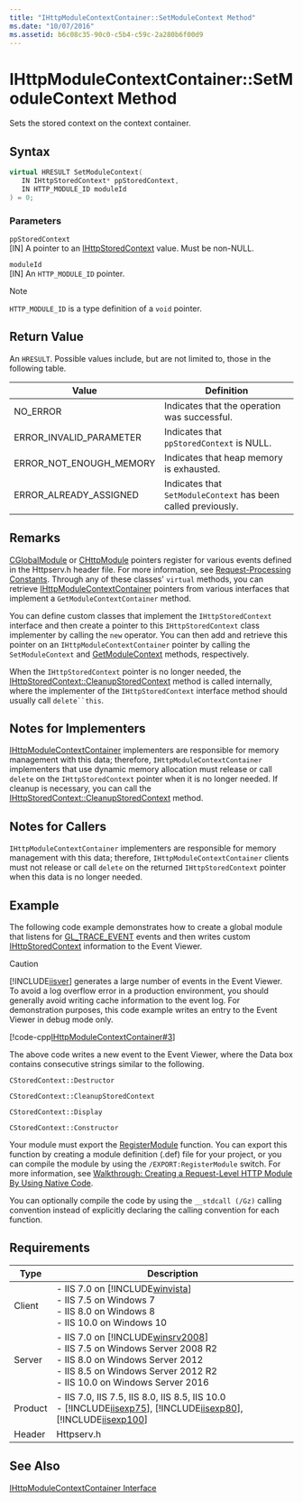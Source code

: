 ```yaml
---
title: "IHttpModuleContextContainer::SetModuleContext Method"
ms.date: "10/07/2016"
ms.assetid: b6c08c35-90c0-c5b4-c59c-2a280b6f00d9
---
```

# IHttpModuleContextContainer::SetModuleContext Method

Sets the stored context on the context container.  
  
## Syntax  
  
```cpp  
virtual HRESULT SetModuleContext(  
   IN IHttpStoredContext* ppStoredContext,  
   IN HTTP_MODULE_ID moduleId  
) = 0;  
```  
  
### Parameters  

 `ppStoredContext`  
 [IN] A pointer to an [IHttpStoredContext](../../web-development-reference/native-code-api-reference/ihttpstoredcontext-interface.md) value. Must be non-NULL.  
  
 `moduleId`  
 [IN] An `HTTP_MODULE_ID` pointer.  
  
> [!NOTE]
>  `HTTP_MODULE_ID` is a type definition of a `void` pointer.  
  
## Return Value  

 An `HRESULT`. Possible values include, but are not limited to, those in the following table.  
  
|Value|Definition|  
|-----------|----------------|  
|NO_ERROR|Indicates that the operation was successful.|  
|ERROR_INVALID_PARAMETER|Indicates that `ppStoredContext` is NULL.|  
|ERROR_NOT_ENOUGH_MEMORY|Indicates that heap memory is exhausted.|  
|ERROR_ALREADY_ASSIGNED|Indicates that `SetModuleContext` has been called previously.|  
  
## Remarks  

 [CGlobalModule](../../web-development-reference/native-code-api-reference/cglobalmodule-class.md) or [CHttpModule](../../web-development-reference/native-code-api-reference/chttpmodule-class.md) pointers register for various events defined in the Httpserv.h header file. For more information, see [Request-Processing Constants](../../web-development-reference/native-code-api-reference/request-processing-constants.md). Through any of these classes' `virtual` methods, you can retrieve [IHttpModuleContextContainer](../../web-development-reference/native-code-api-reference/ihttpmodulecontextcontainer-interface.md) pointers from various interfaces that implement a `GetModuleContextContainer` method.  
  
 You can define custom classes that implement the `IHttpStoredContext` interface and then create a pointer to this `IHttpStoredContext` class implementer by calling the `new` operator. You can then add and retrieve this pointer on an `IHttpModuleContextContainer` pointer by calling the `SetModuleContext` and [GetModuleContext](../../web-development-reference/native-code-api-reference/ihttpmodulecontextcontainer-getmodulecontext-method.md) methods, respectively.  
  
 When the `IHttpStoredContext` pointer is no longer needed, the [IHttpStoredContext::CleanupStoredContext](../../web-development-reference/native-code-api-reference/ihttpstoredcontext-cleanupstoredcontext-method.md) method is called internally, where the implementer of the `IHttpStoredContext` interface method should usually call `delete``this`.  
  
## Notes for Implementers  

 [IHttpModuleContextContainer](../../web-development-reference/native-code-api-reference/ihttpmodulecontextcontainer-interface.md) implementers are responsible for memory management with this data; therefore, `IHttpModuleContextContainer` implementers that use dynamic memory allocation must release or call `delete` on the `IHttpStoredContext` pointer when it is no longer needed. If cleanup is necessary, you can call the [IHttpStoredContext::CleanupStoredContext](../../web-development-reference/native-code-api-reference/ihttpstoredcontext-cleanupstoredcontext-method.md) method.  
  
## Notes for Callers  

 `IHttpModuleContextContainer` implementers are responsible for memory management with this data; therefore, `IHttpModuleContextContainer` clients must not release or call `delete` on the returned `IHttpStoredContext` pointer when this data is no longer needed.  
  
## Example  

 The following code example demonstrates how to create a global module that listens for [GL_TRACE_EVENT](../../web-development-reference/native-code-api-reference/request-processing-constants.md) events and then writes custom [IHttpStoredContext](../../web-development-reference/native-code-api-reference/ihttpstoredcontext-interface.md) information to the Event Viewer.  
  
> [!CAUTION]
>  [!INCLUDE[iisver](../../wmi-provider/includes/iisver-md.md)] generates a large number of events in the Event Viewer. To avoid a log overflow error in a production environment, you should generally avoid writing cache information to the event log. For demonstration purposes, this code example writes an entry to the Event Viewer in debug mode only.  
  
 [!code-cpp[IHttpModuleContextContainer#3](../../../samples/snippets/cpp/VS_Snippets_IIS/IIS7/IHttpModuleContextContainer/cpp/SetModuleContext.cpp#3)]  
  
 The above code writes a new event to the Event Viewer, where the Data box contains consecutive strings similar to the following.  
  
```  
CStoredContext::Destructor  
```  
  
```  
CStoredContext::CleanupStoredContext  
```  
  
```  
CStoredContext::Display  
```  
  
```  
CStoredContext::Constructor  
```  
  
 Your module must export the [RegisterModule](../../web-development-reference/native-code-api-reference/pfn-registermodule-function.md) function. You can export this function by creating a module definition (.def) file for your project, or you can compile the module by using the `/EXPORT:RegisterModule` switch. For more information, see [Walkthrough: Creating a Request-Level HTTP Module By Using Native Code](../../web-development-reference/native-code-development-overview/walkthrough-creating-a-request-level-http-module-by-using-native-code.md).  
  
 You can optionally compile the code by using the `__stdcall (/Gz)` calling convention instead of explicitly declaring the calling convention for each function.  
  
## Requirements  
  
|Type|Description|  
|----------|-----------------|  
|Client|-   IIS 7.0 on [!INCLUDE[winvista](../../wmi-provider/includes/winvista-md.md)]<br />-   IIS 7.5 on Windows 7<br />-   IIS 8.0 on Windows 8<br />-   IIS 10.0 on Windows 10|  
|Server|-   IIS 7.0 on [!INCLUDE[winsrv2008](../../wmi-provider/includes/winsrv2008-md.md)]<br />-   IIS 7.5 on Windows Server 2008 R2<br />-   IIS 8.0 on Windows Server 2012<br />-   IIS 8.5 on Windows Server 2012 R2<br />-   IIS 10.0 on Windows Server 2016|  
|Product|-   IIS 7.0, IIS 7.5, IIS 8.0, IIS 8.5, IIS 10.0<br />-   [!INCLUDE[iisexp75](../../web-development-reference/native-code-api-reference/includes/iisexp75-md.md)], [!INCLUDE[iisexp80](../../web-development-reference/native-code-api-reference/includes/iisexp80-md.md)], [!INCLUDE[iisexp100](../../web-development-reference/native-code-api-reference/includes/iisexp100-md.md)]|  
|Header|Httpserv.h|  
  
## See Also  

 [IHttpModuleContextContainer Interface](../../web-development-reference/native-code-api-reference/ihttpmodulecontextcontainer-interface.md)
